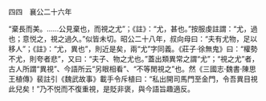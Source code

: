 四四　襄公二十六年

“棄長而美。……公見棄也，而視之尤”；《註》：“尤，甚也。”按服虔註謂：“尤，過也；意悦之，視之過久。”似皆未切。昭公二十八年，叔向母曰：“夫有尤物，足以移人”；《註》：“尤，異也”，則近是矣，兩“尤”字同義。《莊子·徐無鬼》曰：“權勢不尤，則夸者悲”，又曰：“夫子、物之尤也。”蓋出類異常之謂“尤”；“視之尤”者，古人所謂“異視”、今語所云“另眼相看”、“不等閒視之”也。然《三國志·魏書·陳思王植傳》裴註引《魏武故事》載手令斥植曰：“私出開司馬門至金門，令吾異目視此兒矣！”乃不悦而不復重視，是貶非褒，與今語旨趣適反。
